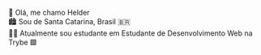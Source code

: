👋 Olá, me chamo Helder<br /> 
:cityscape: Sou de Santa Catarina, Brasil :brazil: <br /> 
:man_student: Atualmente sou estudante em Estudante de Desenvolvimento Web na Trybe :green_square:<br /> 

<!---
helderme/helderme is a ✨ special ✨ repository because its `README.md` (this file) appears on your GitHub profile.
You can click the Preview link to take a look at your changes.
--->
